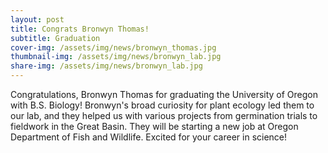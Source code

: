 ```yaml
---
layout: post
title: Congrats Bronwyn Thomas!
subtitle: Graduation
cover-img: /assets/img/news/bronwyn_thomas.jpg
thumbnail-img: /assets/img/news/bronwyn_lab.jpg
share-img: /assets/img/news/bronwyn_lab.jpg
---
```


Congratulations, Bronwyn Thomas for graduating the University of Oregon with B.S. Biology! Bronwyn's broad curiosity for plant ecology led them to our lab, and they helped us with various projects from germination trials to fieldwork in the Great Basin. They will be starting a new job at Oregon Department of Fish and Wildlife. Excited for your career in science!
